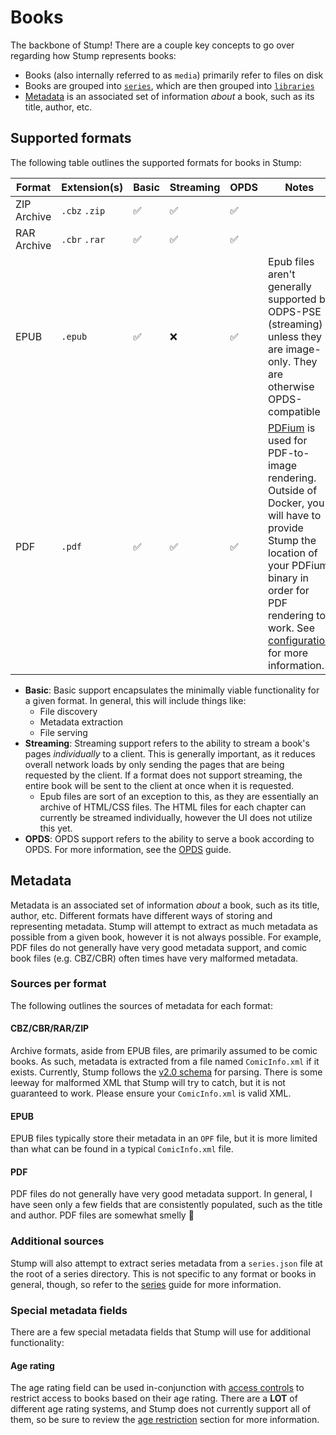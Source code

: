 # Books

The backbone of Stump! There are a couple key concepts to go over regarding how Stump represents books:

- Books (also internally referred to as `media`) primarily refer to files on disk
- Books are grouped into [`series`](/guides/basics/series), which are then grouped into [`libraries`](/guides/basics/libraries)
- [Metadata](#metadata) is an associated set of information _about_ a book, such as its title, author, etc.

## Supported formats

The following table outlines the supported formats for books in Stump:

| Format      | Extension(s)  | Basic | Streaming | OPDS | Notes                                                                                                                                                                                                                                                                                                      |
| ----------- | ------------- | ----- | --------- | ---- | ---------------------------------------------------------------------------------------------------------------------------------------------------------------------------------------------------------------------------------------------------------------------------------------------------------- |
| ZIP Archive | `.cbz` `.zip` | ✅    | ✅        | ✅   |                                                                                                                                                                                                                                                                                                            |
| RAR Archive | `.cbr` `.rar` | ✅    | ✅        | ✅   |                                                                                                                                                                                                                                                                                                            |
| EPUB        | `.epub`       | ✅    | ❌        | ✅   | Epub files aren't generally supported by ODPS-PSE (streaming) unless they are image-only. They are otherwise OPDS-compatible                                                                                                                                                                               |
| PDF         | `.pdf`        | ✅    | ✅        | ✅   | [PDFium](https://pdfium.googlesource.com/pdfium/) is used for PDF-to-image rendering. Outside of Docker, you will have to provide Stump the location of your PDFium binary in order for PDF rendering to work. See [configuration](/guides/configuration/server-options#pdfium_path) for more information. |

- **Basic**: Basic support encapsulates the minimally viable functionality for a given format. In general, this will include things like:
  - File discovery
  - Metadata extraction
  - File serving
- **Streaming**: Streaming support refers to the ability to stream a book's pages _individually_ to a client. This is generally important, as it reduces overall network loads by only sending the pages that are being requested by the client. If a format does not support streaming, the entire book will be sent to the client at once when it is requested.
  - Epub files are sort of an exception to this, as they are essentially an archive of HTML/CSS files. The HTML files for each chapter can currently be streamed individually, however the UI does not utilize this yet.
- **OPDS**: OPDS support refers to the ability to serve a book according to OPDS. For more information, see the [OPDS](/guides/opds) guide.

## Metadata

Metadata is an associated set of information _about_ a book, such as its title, author, etc. Different formats have different ways of storing and representing metadata. Stump will attempt to extract as much metadata as possible from a given book, however it is not always possible. For example, PDF files do not generally have very good metadata support, and comic book files (e.g. CBZ/CBR) often times have very malformed metadata.

### Sources per format

The following outlines the sources of metadata for each format:

#### CBZ/CBR/RAR/ZIP

Archive formats, aside from EPUB files, are primarily assumed to be comic books. As such, metadata is extracted from a file named `ComicInfo.xml` if it exists. Currently, Stump follows the [v2.0 schema](https://anansi-project.github.io/docs/comicinfo/schemas/v2.0) for parsing. There is some leeway for malformed XML that Stump will try to catch, but it is not guaranteed to work. Please ensure your `ComicInfo.xml` is valid XML.

#### EPUB

EPUB files typically store their metadata in an `OPF` file, but it is more limited than what can be found in a typical `ComicInfo.xml` file.

#### PDF

PDF files do not generally have very good metadata support. In general, I have seen only a few fields that are consistently populated, such as the title and author. PDF files are somewhat smelly 💩

### Additional sources

Stump will also attempt to extract series metadata from a `series.json` file at the root of a series directory. This is not specific to any format or books in general, though, so refer to the [series](/guides/series) guide for more information.

### Special metadata fields

There are a few special metadata fields that Stump will use for additional functionality:

#### Age rating

The age rating field can be used in-conjunction with [access controls](/guides/access-control) to restrict access to books based on their age rating. There are a **LOT** of different age rating systems, and Stump does not currently support all of them, so be sure to review the [age restriction](/guides/access-control#age-restrictions) section for more information.
